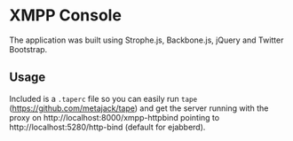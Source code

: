 # XMPP Console

The application was built using Strophe.js, Backbone.js, jQuery and Twitter Bootstrap.

## Usage

Included is a `.taperc` file so you can easily run `tape` (https://github.com/metajack/tape) and get the server running with the proxy on http://localhost:8000/xmpp-httpbind pointing to http://localhost:5280/http-bind (default for ejabberd).
